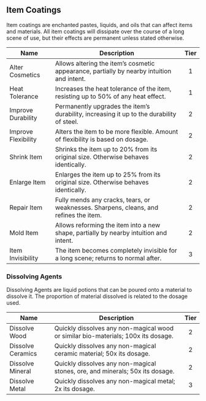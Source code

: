 ## Item Coatings

Item coatings are enchanted pastes, liquids, and oils that can affect items and materials. All item coatings will dissipate over the course of a long scene of use, but their effects are permanent unless stated otherwise.

 **Name**            | **Description**                                                                           | **Tier** 
---------------------|-------------------------------------------------------------------------------------------|:--------:
 Alter Cosmetics     | Allows altering the item’s cosmetic appearance, partially by nearby intuition and intent. | 1        
 Heat Tolerance      | Increases the heat tolerance of the item, resisting up to 50% of any heat effect.         | 1        
 Improve Durability  | Permanently upgrades the item’s durability, increasing it up to the durability of steel.  | 2        
 Improve Flexibility | Alters the item to be more flexible. Amount of flexibility is based on dosage.            | 2        
 Shrink Item         | Shrinks the item up to 20% from its original size. Otherwise behaves identically.         | 2        
 Enlarge Item        | Enlarges the item up to 25% from its original size. Otherwise behaves identically.        | 2        
 Repair Item         | Fully mends any cracks, tears, or weaknesses. Sharpens, cleans, and refines the item.     | 2        
 Mold Item           | Allows reforming the item into a new shape, partially by nearby intuition and intent.     | 2        
 Item Invisibility   | The item becomes completely invisible for a long scene; returns to normal after.          | 3        

### Dissolving Agents

Dissolving Agents are liquid potions that can be poured onto a material to dissolve it. The proportion of material dissolved is related to the dosage used.

 **Name**          | **Description**                                                                   | **Tier** 
-------------------|-----------------------------------------------------------------------------------|:---------:
 Dissolve Wood     | Quickly dissolves any non-magical wood or similar bio-materials; 100x its dosage. | 2        
 Dissolve Ceramics | Quickly dissolves any non-magical ceramic material; 50x its dosage.               | 2        
 Dissolve Mineral  | Quickly dissolves any non-magical stones, ore, and minerals; 50x its dosage.      | 2        
 Dissolve Metal    | Quickly dissolves any non-magical metal; 2x its dosage.                           | 3        

